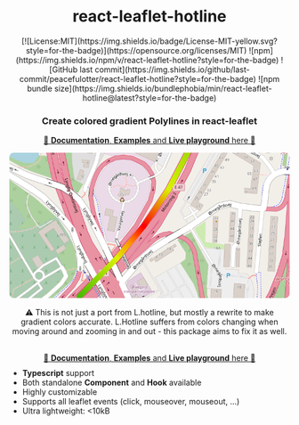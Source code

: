 

<div align="center">
    <h1>react-leaflet-hotline</h2>
    <div>
        [![License:MIT](https://img.shields.io/badge/License-MIT-yellow.svg?style=for-the-badge)](https://opensource.org/licenses/MIT)
        ![npm](https://img.shields.io/npm/v/react-leaflet-hotline?style=for-the-badge)
        ![GitHub last commit](https://img.shields.io/github/last-commit/peacefulotter/react-leaflet-hotline?style=for-the-badge)
        ![npm bundle size](https://img.shields.io/bundlephobia/min/react-leaflet-hotline@latest?style=for-the-badge)
    </div>
    <h3>Create colored gradient Polylines in react-leaflet</h3>
    <a href="https://react-leaflet-hotline.netlify.app" target="_blank">
      📝 <b>Documentation</b>, <b>Examples</b> and <b>Live playground</b> here 🎨
    </a>
    <br />
    <p align="center">
        <img style='border-radius: 8px' src="./overview.png" alt="" width="850px" />
    </p>
    <p>⚠️ This is not just a port from L.hotline, but mostly a rewrite to make gradient colors accurate. L.Hotline suffers from colors changing when moving around and zooming in and out - this package aims to fix it as well.</p>
</div>
<br />
<div align="center">
    <a href="https://react-leaflet-hotline.netlify.app" target="_blank">
      📝 <b>Documentation</b>, <b>Examples</b> and <b>Live playground</b> here 🎨
    </a>
</div>
<div>
  <ul style='margin-top: 10px'>
    <li><b>Typescript</b> support</li>
    <li>Both standalone <b>Component</b> and <b>Hook</b> available</li>
    <li>Highly customizable</li>
    <li>Supports all leaflet events (click, mouseover, mouseout, ...)</li>
    <li>Ultra lightweight: &#60;10kB</li>
  </ul>
</div>

<div>
  
</div>
